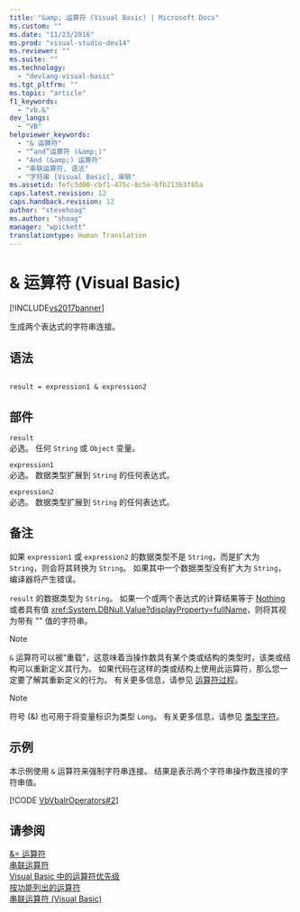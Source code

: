 ```yaml
---
title: "&amp; 运算符 (Visual Basic) | Microsoft Docs"
ms.custom: ""
ms.date: "11/23/2016"
ms.prod: "visual-studio-dev14"
ms.reviewer: ""
ms.suite: ""
ms.technology: 
  - "devlang-visual-basic"
ms.tgt_pltfrm: ""
ms.topic: "article"
f1_keywords: 
  - "vb.&"
dev_langs: 
  - "VB"
helpviewer_keywords: 
  - "& 运算符"
  - "“and”运算符 (&amp;)"
  - "And (&amp;) 运算符"
  - "串联运算符, 语法"
  - "字符串 [Visual Basic], 串联"
ms.assetid: fefc3d00-cbf1-475c-8c5e-6fb213b3f85a
caps.latest.revision: 12
caps.handback.revision: 12
author: "stevehoag"
ms.author: "shoag"
manager: "wpickett"
translationtype: Human Translation
---
```

# &amp; 运算符 (Visual Basic)
[!INCLUDE[vs2017banner](../../../csharp/includes/vs2017banner.md)]

生成两个表达式的字符串连接。  
  
## 语法  
  
```  
  
result = expression1 & expression2  
```  
  
## 部件  
 `result`  
 必选。  任何 `String` 或 `Object` 变量。  
  
 `expression1`  
 必选。  数据类型扩展到 `String` 的任何表达式。  
  
 `expression2`  
 必选。  数据类型扩展到 `String` 的任何表达式。  
  
## 备注  
 如果 `expression1` 或 `expression2` 的数据类型不是 `String`，而是扩大为 `String`，则会将其转换为 `String`。  如果其中一个数据类型没有扩大为 `String`，编译器将产生错误。  
  
 `result` 的数据类型为 `String`。  如果一个或两个表达式的计算结果等于 [Nothing](../../../visual-basic/language-reference/nothing.md) 或者具有值 <xref:System.DBNull.Value?displayProperty=fullName>，则将其视为带有 "" 值的字符串。  
  
> [!NOTE]
>  `&` 运算符可以被“重载”，这意味着当操作数具有某个类或结构的类型时，该类或结构可以重新定义其行为。  如果代码在这样的类或结构上使用此运算符，那么您一定要了解其重新定义的行为。  有关更多信息，请参见 [运算符过程](../../../visual-basic/programming-guide/language-features/procedures/operator-procedures.md)。  
  
> [!NOTE]
>  符号 \(&\) 也可用于将变量标识为类型 `Long`。  有关更多信息，请参见 [类型字符](../../../visual-basic/programming-guide/language-features/data-types/type-characters.md)。  
  
## 示例  
 本示例使用 `&` 运算符来强制字符串连接。  结果是表示两个字符串操作数连接的字符串值。  
  
 [!CODE [VbVbalrOperators#2](../CodeSnippet/VS_Snippets_VBCSharp/VbVbalrOperators#2)]  
  
## 请参阅  
 [&\= 运算符](../../../visual-basic/language-reference/operators/and-assignment-operator.md)   
 [串联运算符](../../../visual-basic/language-reference/operators/concatenation-operators.md)   
 [Visual Basic 中的运算符优先级](../../../visual-basic/language-reference/operators/operator-precedence.md)   
 [按功能列出的运算符](../../../visual-basic/language-reference/operators/operators-listed-by-functionality.md)   
 [串联运算符 \(Visual Basic\)](../../../visual-basic/programming-guide/language-features/operators-and-expressions/concatenation-operators.md)